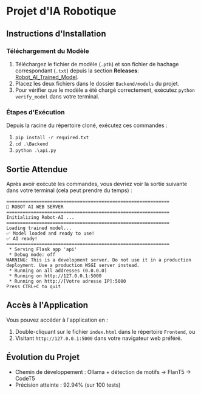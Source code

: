 # Projet d'IA Robotique
## Instructions d'Installation
### Téléchargement du Modèle
1. Téléchargez le fichier de modèle (`.pth`) et son fichier de hachage correspondant (`.txt`) depuis la section **Releases**: [Robot_AI_Trained_Model](https://github.com/IsmaTIBU/PatotIA/releases/tag/Robot_AI_TrainedModel).
2. Placez les deux fichiers dans le dossier `Backend/models` du projet.
3. Pour vérifier que le modèle a été chargé correctement, exécutez `python verify_model` dans votre terminal.
### Étapes d'Exécution
Depuis la racine du répertoire cloné, exécutez ces commandes :
1. `pip install -r required.txt`
2. `cd .\Backend`
3. `python .\api.py`
## Sortie Attendue
Après avoir exécuté les commandes, vous devriez voir la sortie suivante dans votre terminal (cela peut prendre du temps) :
```
============================================================
🤖 ROBOT AI WEB SERVER
============================================================
Initializing Robot-AI ...
============================================================
Loading trained model...
✅ Model loaded and ready to use!
✅ AI ready!
============================================================
 * Serving Flask app 'api'
 * Debug mode: off
WARNING: This is a development server. Do not use it in a production deployment. Use a production WSGI server instead.
 * Running on all addresses (0.0.0.0)
 * Running on http://127.0.0.1:5000
 * Running on http://[Votre adresse IP]:5000
Press CTRL+C to quit
```
## Accès à l'Application
Vous pouvez accéder à l'application en :
1. Double-cliquant sur le fichier `index.html` dans le répertoire `Frontend`, ou
2. Visitant `http://127.0.0.1:5000` dans votre navigateur web préféré.
## Évolution du Projet
- Chemin de développement : Ollama + détection de motifs → FlanT5 → CodeT5
- Précision atteinte : 92.94% (sur 100 tests)
